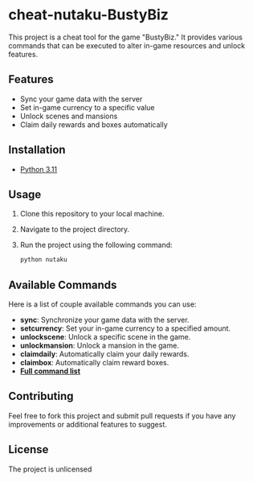 # cheat-nutaku-BustyBiz

This project is a cheat tool for the game "BustyBiz." It provides various commands that can be executed to alter in-game resources and unlock features.

## Features

- Sync your game data with the server
- Set in-game currency to a specific value
- Unlock scenes and mansions
- Claim daily rewards and boxes automatically

## Installation

- [Python 3.11](https://www.python.org/downloads/release/python-3110/)

## Usage

1. Clone this repository to your local machine.
2. Navigate to the project directory.
3. Run the project using the following command:

    ```bash
    python nutaku
    ```

## Available Commands

Here is a list of couple available commands you can use:

- **sync**: Synchronize your game data with the server.
- **setcurrency**: Set your in-game currency to a specified amount.
- **unlockscene**: Unlock a specific scene in the game.
- **unlockmansion**: Unlock a mansion in the game.
- **claimdaily**: Automatically claim your daily rewards.
- **claimbox**: Automatically claim reward boxes.
- [**Full command list**](https://github.com/GameSTALkER/cheat-nutaku-BustyBiz/wiki/Command-list#command-list)

## Contributing

Feel free to fork this project and submit pull requests if you have any improvements or additional features to suggest.

## License

The project is unlicensed
